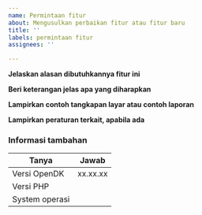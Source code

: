 ```yaml
---
name: Permintaan fitur
about: Mengusulkan perbaikan fitur atau fitur baru
title: ''
labels: permintaan fitur
assignees: ''

---
```


**Jelaskan alasan dibutuhkannya fitur ini**



**Beri keterangan jelas apa yang diharapkan**



**Lampirkan contoh tangkapan layar atau contoh laporan**



**Lampirkan peraturan terkait, apabila ada**



### Informasi tambahan 

| Tanya                    | Jawab
| ----------------  | ---
| Versi OpenDK     | xx.xx.xx
| Versi PHP            | 
| System operasi   |
